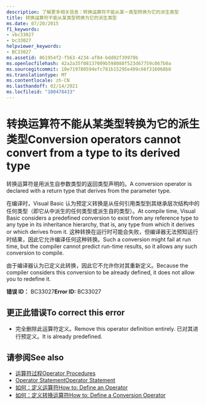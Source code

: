 ```yaml
---
description: 了解更多相关信息：转换运算符不能从某一类型转换为它的派生类型
title: 转换运算符不能从某类型转换为它的派生类型
ms.date: 07/20/2015
f1_keywords:
- vbc33027
- bc33027
helpviewer_keywords:
- BC33027
ms.assetid: 861954f2-f563-4234-af84-bdd02f39979b
ms.openlocfilehash: 42a2a35f08137009b598088f523d67759c067b0a
ms.sourcegitcommit: 10e719780594efc781b15295e499c66f316068b8
ms.translationtype: MT
ms.contentlocale: zh-CN
ms.lasthandoff: 02/14/2021
ms.locfileid: "100478433"
---
```

# <a name="conversion-operators-cannot-convert-from-a-type-to-its-derived-type"></a><span data-ttu-id="5c5bc-103">转换运算符不能从某类型转换为它的派生类型</span><span class="sxs-lookup"><span data-stu-id="5c5bc-103">Conversion operators cannot convert from a type to its derived type</span></span>

<span data-ttu-id="5c5bc-104">转换运算符是用派生自参数类型的返回类型声明的。</span><span class="sxs-lookup"><span data-stu-id="5c5bc-104">A conversion operator is declared with a return type that derives from the parameter type.</span></span>  
  
 <span data-ttu-id="5c5bc-105">在编译时，Visual Basic 认为预定义转换是从任何引用类型到其继承层次结构中的任何类型（即它从中派生的任何类型或派生自的类型）。</span><span class="sxs-lookup"><span data-stu-id="5c5bc-105">At compile time, Visual Basic considers a predefined conversion to exist from any reference type to any type in its inheritance hierarchy, that is, any type from which it derives or which derives from it.</span></span> <span data-ttu-id="5c5bc-106">这种转换在运行时可能会失败，但编译器无法预知运行时结果，因此它允许编译任何这种转换。</span><span class="sxs-lookup"><span data-stu-id="5c5bc-106">Such a conversion might fail at run time, but the compiler cannot predict run-time results, so it allows any such conversion to compile.</span></span>  
  
 <span data-ttu-id="5c5bc-107">由于编译器认为已定义此转换，因此它不允许你对其重新定义。</span><span class="sxs-lookup"><span data-stu-id="5c5bc-107">Because the compiler considers this conversion to be already defined, it does not allow you to redefine it.</span></span>  
  
 <span data-ttu-id="5c5bc-108">**错误 ID：** BC33027</span><span class="sxs-lookup"><span data-stu-id="5c5bc-108">**Error ID:** BC33027</span></span>  
  
## <a name="to-correct-this-error"></a><span data-ttu-id="5c5bc-109">更正此错误</span><span class="sxs-lookup"><span data-stu-id="5c5bc-109">To correct this error</span></span>  
  
- <span data-ttu-id="5c5bc-110">完全删除此运算符定义。</span><span class="sxs-lookup"><span data-stu-id="5c5bc-110">Remove this operator definition entirely.</span></span> <span data-ttu-id="5c5bc-111">已对其进行预定义。</span><span class="sxs-lookup"><span data-stu-id="5c5bc-111">It is already predefined.</span></span>  
  
## <a name="see-also"></a><span data-ttu-id="5c5bc-112">请参阅</span><span class="sxs-lookup"><span data-stu-id="5c5bc-112">See also</span></span>

- [<span data-ttu-id="5c5bc-113">运算符过程</span><span class="sxs-lookup"><span data-stu-id="5c5bc-113">Operator Procedures</span></span>](../programming-guide/language-features/procedures/operator-procedures.md)
- [<span data-ttu-id="5c5bc-114">Operator Statement</span><span class="sxs-lookup"><span data-stu-id="5c5bc-114">Operator Statement</span></span>](../language-reference/statements/operator-statement.md)
- [<span data-ttu-id="5c5bc-115">如何：定义运算符</span><span class="sxs-lookup"><span data-stu-id="5c5bc-115">How to: Define an Operator</span></span>](../programming-guide/language-features/procedures/how-to-define-an-operator.md)
- [<span data-ttu-id="5c5bc-116">如何：定义转换运算符</span><span class="sxs-lookup"><span data-stu-id="5c5bc-116">How to: Define a Conversion Operator</span></span>](../programming-guide/language-features/procedures/how-to-define-a-conversion-operator.md)
